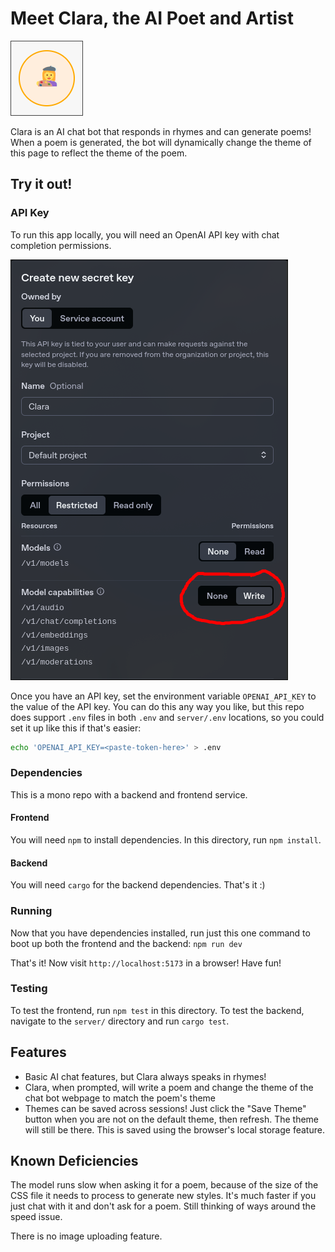 # Meet Clara, the AI Poet and Artist

![image](./images/clara.png)

Clara is an AI chat bot that responds in rhymes and can generate poems! When a poem is generated, the bot will dynamically change the theme of this page to reflect the theme of the poem.

## Try it out!

### API Key
To run this app locally, you will need an OpenAI API key with chat completion permissions.

![image](./images/tutorial.png)

Once you have an API key, set the environment variable `OPENAI_API_KEY` to the value of the API key. You can do this any way you like, but this repo does support `.env` files in both `.env` and `server/.env` locations, so you could set it up like this if that's easier:
```bash
echo 'OPENAI_API_KEY=<paste-token-here>' > .env
```

### Dependencies
This is a mono repo with a backend and frontend service.

#### Frontend
You will need `npm` to install dependencies. In this directory, run `npm install`.

#### Backend
You will need `cargo` for the backend dependencies. That's it :)

### Running
Now that you have dependencies installed, run just this one command to boot up both the frontend and the backend: `npm run dev`

That's it! Now visit `http://localhost:5173` in a browser! Have fun!

### Testing
To test the frontend, run `npm test` in this directory. To test the backend, navigate to the `server/` directory and run `cargo test`.


## Features
- Basic AI chat features, but Clara always speaks in rhymes!
- Clara, when prompted, will write a poem and change the theme of the chat bot webpage to match the poem's theme
- Themes can be saved across sessions! Just click the "Save Theme" button when you are not on the default theme, then refresh. The theme will still be there. This is saved using the browser's local storage feature.

## Known Deficiencies
The model runs slow when asking it for a poem, because of the size of the CSS file it needs to process to generate new styles. It's much faster if you just chat with it and don't ask for a poem. Still thinking of ways around the speed issue.

There is no image uploading feature.
